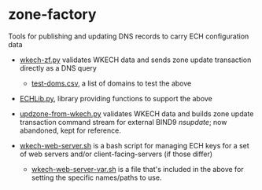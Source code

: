 # zone-factory
Tools for publishing and updating DNS records to carry ECH configuration data

- [wkech-zf.py](./wkech-zf.py)
  validates WKECH data and sends zone update transaction directly as a DNS
  query
    - [test-doms.csv](./test-doms.csv),
      a list of domains to test the above
- [ECHLib.py](./ECHLib.py),
  library providing functions to support the above
- [updzone-from-wkech.py](./updzone-from-wkech.py)
  validates WKECH data and builds zone update transaction command stream 
  for external BIND9 *nsupdate*; now abandoned, kept for reference.

- [wkech-web-server.sh](./wkech-web-server.sh) is a bash script for managing
  ECH keys for a set of web servers and/or client-facing-servers (if those
  differ)
    - [wkech-web-server-var.sh](./wkech-web-server-vars.sh) is a file that's
      included in the above for setting the specific names/paths to use.
